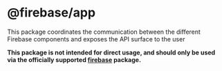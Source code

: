 # @firebase/app

This package coordinates the communication between the different Firebase components and
exposes the API surface to the user

**This package is not intended for direct usage, and should only be used via the officially supported [firebase](https://www.npmjs.com/package/firebase) package.**
